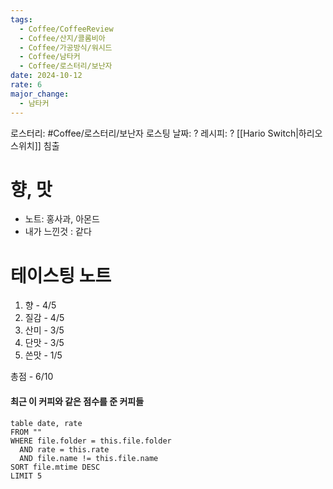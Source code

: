 ```yaml
---
tags:
  - Coffee/CoffeeReview
  - Coffee/산지/콜롬비아
  - Coffee/가공방식/워시드
  - Coffee/남타커
  - Coffee/로스터리/보난자
date: 2024-10-12
rate: 6
major_change:
  - 남타커
---
```

로스터리: #Coffee/로스터리/보난자 
로스팅 날짜: ?
레시피: ? [[Hario Switch|하리오 스위치]] 침출
# 향, 맛
- 노트: 홍사과, 아몬드
- 내가 느낀것 : 같다
# 테이스팅 노트
1. 향 - 4/5
2. 질감 - 4/5
3. 산미 - 3/5
4. 단맛 - 3/5
5. 쓴맛 - 1/5

총점 - 6/10

#### 최근 이 커피와 같은 점수를 준 커피들
```dataview
table date, rate
FROM ""
WHERE file.folder = this.file.folder
  AND rate = this.rate
  AND file.name != this.file.name
SORT file.mtime DESC
LIMIT 5
```
